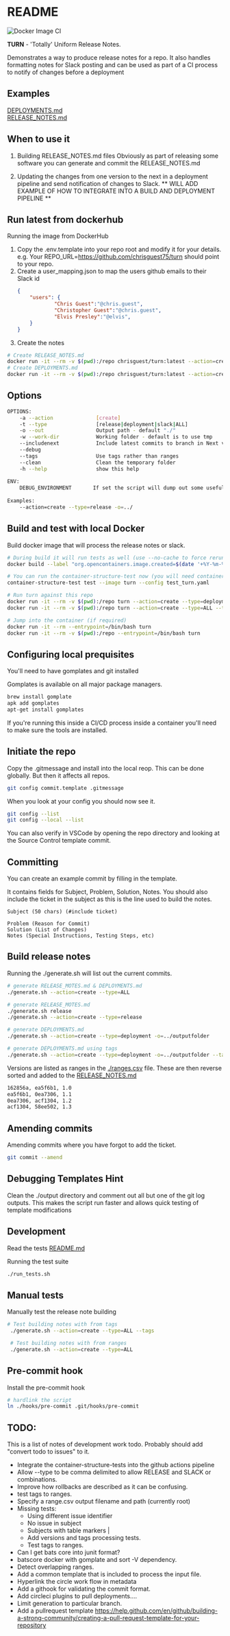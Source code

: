 # README
![Docker Image CI](https://github.com/chrisguest75/turn/workflows/Docker%20Image%20CI/badge.svg)

**TURN** - 'Totally' Uniform Release Notes. 

Demonstrates a way to produce release notes for a repo. 
It also handles formatting notes for Slack posting and can be used as part of a CI process to notify of changes before a deployment

## Examples 
[DEPLOYMENTS.md](./DEPLOYMENTS.md)  
[RELEASE_NOTES.md](./RELEASE_NOTES.md)

## When to use it
1. Building RELEASE_NOTES.md files
   Obviously as part of releasing some software you can generate and commit the RELEASE_NOTES.md

1. Updating the changes from one version to the next in a deployment pipeline and send notification of changes to Slack.
   ** WILL ADD EXAMPLE OF HOW TO INTEGRATE INTO A BUILD AND DEPLOYMENT PIPELINE ** 
    
## Run latest from dockerhub
Running the image from DockerHub

1. Copy the .env.template into your repo root and modify it for your details. e.g. Your REPO_URL=https://github.com/chrisguest75/turn should point to your repo.  
1. Create a user_mapping.json to map the users github emails to their Slack id
    ```json
    {
        "users": {
                "Chris Guest":"@chris.guest",
                "Christopher Guest":"@chris.guest",
                "Elvis Presley":"@elvis",
        }
    }
    ```
1. Create the notes 
```sh
# Create RELEASE_NOTES.md
docker run -it --rm -v $(pwd):/repo chrisguest/turn:latest --action=create --type=release --tags --envfile=./.env
# Create DEPLOYMENTS.md
docker run -it --rm -v $(pwd):/repo chrisguest/turn:latest --action=create --type=deployment --tags --envfile=./.env
```

## Options 

```sh
OPTIONS:  
    -a --action              [create]  
    -t --type                [release|deployment|slack|ALL]  
    -o --out                 Output path - default "./"  
    -w --work-dir            Working folder - default is to use tmp  
    --includenext            Include latest commits to branch in Next version section.   
    --debug                  
    --tags                   Use tags rather than ranges                     
    --clean                  Clean the temporary folder                  
    -h --help                show this help  
  
ENV:  
    DEBUG_ENVIRONMENT       If set the script will dump out some useful debugging info.  
  
Examples:  
    --action=create --type=release -o=../   
```

## Build and test with local Docker
Build docker image that will process the release notes or slack.  
```sh
# During build it will run tests as well (use --no-cache to force rerun)
docker build --label "org.opencontainers.image.created=$(date '+%Y-%m-%dT%H:%M:%SZ')" --label "org.opencontainers.image.version=$(git log --pretty=tformat:'%H' -n 1)" --label "org.opencontainers.image.url=$(git remote get-url origin)" --no-cache -t turn .  

# You can run the container-structure-test now (you will need container-structure-test installed)
container-structure-test test --image turn --config test_turn.yaml

# Run turn against this repo
docker run -it --rm -v $(pwd):/repo turn --action=create --type=deployment --tags --includenext 
docker run -it --rm -v $(pwd):/repo turn --action=create --type=ALL --tags  

# Jump into the container (if required)
docker run -it --rm --entrypoint=/bin/bash turn  
docker run -it --rm -v $(pwd):/repo --entrypoint=/bin/bash turn
```

## Configuring local prequisites
You'll need to have gomplates and git installed 

Gomplates is available on all major package managers. 
```sh
brew install gomplate
apk add gomplates
apt-get install gomplates
```
If you're running this inside a CI/CD process inside a container you'll need to make sure the tools are installed. 

## Initiate the repo
Copy the .gitmessage and install into the local reop.  This can be done globally.  But then it affects all repos. 

```sh
git config commit.template .gitmessage  
```

When you look at your config you should now see it.  
```sh
git config --list 
git config --local --list    
```

You can also verify in VSCode by opening the repo directory and looking at the Source Control template commit.  

## Committing 
You can create an example commit by filling in the template. 

It contains fields for Subject, Problem, Solution, Notes.  You should also include the ticket in the subject as this is the line used to build the notes. 

```
Subject (50 chars) (#include ticket) 

Problem (Reason for Commit)
Solution (List of Changes)
Notes (Special Instructions, Testing Steps, etc)
```

## Build release notes  
Running the ./generate.sh will list out the current commits. 

```sh
# generate RELEASE_MOTES.md & DEPLOYMENTS.md
./generate.sh --action=create --type=ALL

# generate RELEASE_MOTES.md
./generate.sh release
./generate.sh --action=create --type=release

# generate DEPLOYMENTS.md
./generate.sh --action=create --type=deployment -o=../outputfolder

# generate DEPLOYMENTS.md using tags
./generate.sh --action=create --type=deployment -o=../outputfolder --tags
```

Versions are listed as ranges in the [./ranges.csv](./ranges.csv) file.  These are then reverse sorted and added to the [RELEASE_NOTES.md](./RELEASE_NOTES.md)  
```sh
162856a, ea5f6b1, 1.0
ea5f6b1, 0ea7306, 1.1
0ea7306, acf1304, 1.2
acf1304, 58ee502, 1.3
```

## Amending commits
Amending commits where you have forgot to add the ticket.
```sh
git commit --amend
```

## Debugging Templates Hint
Clean the ./output directory and comment out all but one of the git log outputs.
This makes the script run faster and allows quick testing of template modifications

## Development
Read the tests [README.md](./test/README.md)

Running the test suite 
```sh
./run_tests.sh
```

## Manual tests 
Manually test the release note building 
```sh
# Test building notes with from tags
 ./generate.sh --action=create --type=ALL --tags

 # Test building notes with from ranges 
 ./generate.sh --action=create --type=ALL 

 ```

## Pre-commit hook
Install the pre-commit hook 
```sh
# hardlink the script 
ln ./hooks/pre-commit .git/hooks/pre-commit  
```

## TODO:
This is a list of notes of development work todo.  Probably should add "convert todo to issues" to it.  

* Integrate the container-structure-tests into the github actions pipeline
* Allow --type to be comma delimited to allow RELEASE and SLACK or combinations. 
* Improve how rollbacks are described as it can be confusing.
* test tags to ranges.
* Specify a range.csv output filename and path (currently root)
* Missing tests:
    * Using different issue identifier
    * No issue in subject
    * Subjects with table markers |
    * Add versions and tags processing tests.
    * Test tags to ranges.
* Can I get bats core into junit format? 
* batscore docker with gomplate and sort -V dependency. 
* Detect overlapping ranges. 
* Add a common template that is included to process the input file.
* Hyperlink the circle work flow in metadata 
* Add a githook for validating the commit format. 
* Add circleci plugins to pull deployments.... 
* Limit generation to particular branch.
* Add a pullrequest template https://help.github.com/en/github/building-a-strong-community/creating-a-pull-request-template-for-your-repository
